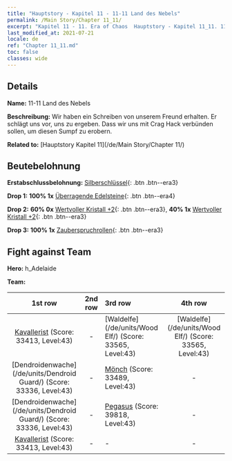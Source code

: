 ```yaml
---
title: "Hauptstory - Kapitel 11 - 11-11 Land des Nebels"
permalink: /Main Story/Chapter 11_11/
excerpt: "Kapitel 11 - 11. Era of Chaos  Hauptstory - Kapitel 11_11. 11-11 Land des Nebels"
last_modified_at: 2021-07-21
locale: de
ref: "Chapter 11_11.md"
toc: false
classes: wide
---
```


## Details

 **Name:** 11-11 Land des Nebels

 **Beschreibung:** Wir haben ein Schreiben von unserem Freund erhalten. Er schlägt uns vor, uns zu ergeben. Dass wir uns mit Crag Hack verbünden sollen, um diesen Sumpf zu erobern.

 **Related to:** [Hauptstory Kapitel 11](/de/Main Story/Chapter 11/)

## Beutebelohnung

 **Erstabschlussbelohnung:** [Silberschlüssel](/ItemsDE/con_693/){: .btn .btn--era3}

 **Drop 1:** **100% 1x** [Überragende Edelsteine](/ItemsDE/mat_37/){: .btn .btn--era4}

 **Drop 2:** **60% 0x** [Wertvoller Kristall +2](/ItemsDE/mat_31/){: .btn .btn--era3}, **40% 1x** [Wertvoller Kristall +2](/ItemsDE/mat_31/){: .btn .btn--era3}

 **Drop 3:** **100% 1x** [Zauberspruchrollen](/ItemsDE/con_694/){: .btn .btn--era3}


## Fight against Team
 **Hero:** h_Adelaide

 **Team:**


  | 1st row | 2nd row | 3rd row | 4th row |
  |:----:|:----:|:----|:----:|
  | [Kavallerist](/de/units/Cavalier/) (Score: 33413, Level:43)  | - | [Waldelfe](/de/units/Wood Elf/) (Score: 33565, Level:43)  | [Waldelfe](/de/units/Wood Elf/) (Score: 33565, Level:43)  |
  | [Dendroidenwache](/de/units/Dendroid Guard/) (Score: 33336, Level:43)  | - | [Mönch](/de/units/Monk/) (Score: 33489, Level:43)  | - |
  | [Dendroidenwache](/de/units/Dendroid Guard/) (Score: 33336, Level:43)  | - | [Pegasus](/de/units/Pegasus/) (Score: 39818, Level:43)  | - |
  | [Kavallerist](/de/units/Cavalier/) (Score: 33413, Level:43)  | - | - | - |


